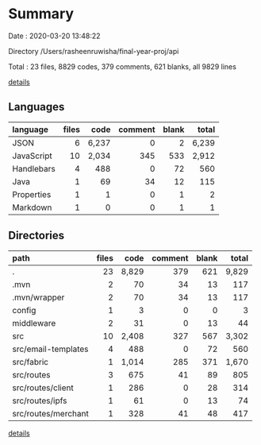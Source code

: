 # Summary

Date : 2020-03-20 13:48:22

Directory /Users/rasheenruwisha/final-year-proj/api

Total : 23 files,  8829 codes, 379 comments, 621 blanks, all 9829 lines

[details](details.md)

## Languages
| language | files | code | comment | blank | total |
| :--- | ---: | ---: | ---: | ---: | ---: |
| JSON | 6 | 6,237 | 0 | 2 | 6,239 |
| JavaScript | 10 | 2,034 | 345 | 533 | 2,912 |
| Handlebars | 4 | 488 | 0 | 72 | 560 |
| Java | 1 | 69 | 34 | 12 | 115 |
| Properties | 1 | 1 | 0 | 1 | 2 |
| Markdown | 1 | 0 | 0 | 1 | 1 |

## Directories
| path | files | code | comment | blank | total |
| :--- | ---: | ---: | ---: | ---: | ---: |
| . | 23 | 8,829 | 379 | 621 | 9,829 |
| .mvn | 2 | 70 | 34 | 13 | 117 |
| .mvn/wrapper | 2 | 70 | 34 | 13 | 117 |
| config | 1 | 3 | 0 | 0 | 3 |
| middleware | 2 | 31 | 0 | 13 | 44 |
| src | 10 | 2,408 | 327 | 567 | 3,302 |
| src/email-templates | 4 | 488 | 0 | 72 | 560 |
| src/fabric | 1 | 1,014 | 285 | 371 | 1,670 |
| src/routes | 3 | 675 | 41 | 89 | 805 |
| src/routes/client | 1 | 286 | 0 | 28 | 314 |
| src/routes/ipfs | 1 | 61 | 0 | 13 | 74 |
| src/routes/merchant | 1 | 328 | 41 | 48 | 417 |

[details](details.md)